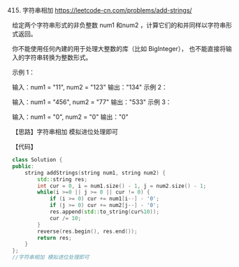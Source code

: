 415. 字符串相加  https://leetcode-cn.com/problems/add-strings/

给定两个字符串形式的非负整数 num1 和num2 ，计算它们的和并同样以字符串形式返回。

你不能使用任何內建的用于处理大整数的库（比如 BigInteger）， 也不能直接将输入的字符串转换为整数形式。

 

示例 1：

输入：num1 = "11", num2 = "123"
输出："134"
示例 2：

输入：num1 = "456", num2 = "77"
输出："533"
示例 3：

输入：num1 = "0", num2 = "0"
输出："0"
 
【思路】字符串相加 模拟进位处理即可

【代码】

```c++
class Solution {
public:
    string addStrings(string num1, string num2) {
        std::string res;
        int cur = 0, i = num1.size() - 1, j = num2.size() - 1;
        while(i >=0 || j >= 0 || cur != 0) {
            if (i >= 0) cur += num1[i--] - '0';
            if (j >= 0) cur += num2[j--] - '0';
            res.append(std::to_string(cur%10));
            cur /= 10;
        }
        reverse(res.begin(), res.end());
        return res;
    }
};
//字符串相加 模拟进位处理即可
```

